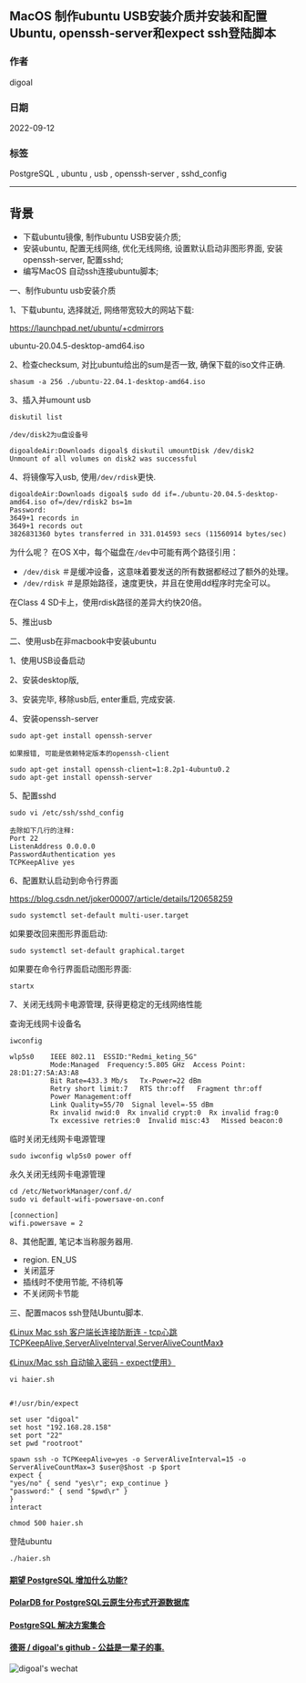 ## MacOS 制作ubuntu USB安装介质并安装和配置Ubuntu, openssh-server和expect ssh登陆脚本        
                                                
### 作者                                                
digoal                                   
                                                
### 日期                                                
2022-09-12                                                
                                                
### 标签                                                
PostgreSQL , ubuntu , usb , openssh-server , sshd_config                    
                                    
----                                                
                                                
## 背景   
  
  
- 下载ubuntu镜像, 制作ubuntu USB安装介质;  
- 安装ubuntu, 配置无线网络, 优化无线网络, 设置默认启动非图形界面, 安装openssh-server, 配置sshd;   
- 编写MacOS 自动ssh连接ubuntu脚本;  
  
  
一、制作ubuntu usb安装介质  
  
1、下载ubuntu, 选择就近, 网络带宽较大的网站下载:   
  
https://launchpad.net/ubuntu/+cdmirrors  
  
ubuntu-20.04.5-desktop-amd64.iso  
  
2、检查checksum, 对比ubuntu给出的sum是否一致, 确保下载的iso文件正确.   
  
```  
shasum -a 256 ./ubuntu-22.04.1-desktop-amd64.iso  
```  
  
3、插入并umount usb  
  
```  
diskutil list  
  
/dev/disk2为u盘设备号  
  
digoaldeAir:Downloads digoal$ diskutil umountDisk /dev/disk2  
Unmount of all volumes on disk2 was successful  
```  
  
4、将镜像写入usb, 使用`/dev/rdisk`更快.    
  
```  
digoaldeAir:Downloads digoal$ sudo dd if=./ubuntu-20.04.5-desktop-amd64.iso of=/dev/rdisk2 bs=1m  
Password:  
3649+1 records in  
3649+1 records out  
3826831360 bytes transferred in 331.014593 secs (11560914 bytes/sec)  
```  
  
为什么呢？ 在OS X中，每个磁盘在`/dev`中可能有两个路径引用：  
- `/dev/disk`    ＃是缓冲设备，这意味着要发送的所有数据都经过了额外的处理。  
- `/dev/rdisk`   ＃是原始路径，速度更快，并且在使用dd程序时完全可以。  
  
在Class 4 SD卡上，使用rdisk路径的差异大约快20倍。  
  
5、推出usb  
  
  
  
二、使用usb在非macbook中安装ubuntu  
  
1、使用USB设备启动  
  
2、安装desktop版,   
  
3、安装完毕, 移除usb后, enter重启, 完成安装.  
  
4、安装openssh-server  
  
```  
sudo apt-get install openssh-server  
  
如果报错, 可能是依赖特定版本的openssh-client  
  
sudo apt-get install openssh-client=1:8.2p1-4ubuntu0.2  
sudo apt-get install openssh-server  
```  
  
5、配置sshd  
  
```  
sudo vi /etc/ssh/sshd_config  
  
去除如下几行的注释:   
Port 22  
ListenAddress 0.0.0.0  
PasswordAuthentication yes  
TCPKeepAlive yes  
```  
  
6、配置默认启动到命令行界面  
  
https://blog.csdn.net/joker00007/article/details/120658259  
  
```  
sudo systemctl set-default multi-user.target   
```  
  
如果要改回来图形界面启动:  
  
```  
sudo systemctl set-default graphical.target  
```  
  
如果要在命令行界面启动图形界面:  
  
```  
startx  
```  
  
7、关闭无线网卡电源管理, 获得更稳定的无线网络性能  
  
查询无线网卡设备名  
  
```  
iwconfig  
  
wlp5s0    IEEE 802.11  ESSID:"Redmi_keting_5G"    
          Mode:Managed  Frequency:5.805 GHz  Access Point: 28:D1:27:5A:A3:A8     
          Bit Rate=433.3 Mb/s   Tx-Power=22 dBm     
          Retry short limit:7   RTS thr:off   Fragment thr:off  
          Power Management:off  
          Link Quality=55/70  Signal level=-55 dBm    
          Rx invalid nwid:0  Rx invalid crypt:0  Rx invalid frag:0  
          Tx excessive retries:0  Invalid misc:43   Missed beacon:0  
```  
  
临时关闭无线网卡电源管理  
  
```  
sudo iwconfig wlp5s0 power off  
```  
  
永久关闭无线网卡电源管理  
  
```  
cd /etc/NetworkManager/conf.d/  
sudo vi default-wifi-powersave-on.conf   
  
[connection]  
wifi.powersave = 2  
```  
  
8、其他配置, 笔记本当称服务器用.    
  
- region. EN_US
- 关闭蓝牙
- 插线时不使用节能, 不待机等
- 不关闭网卡节能
  
三、配置macos ssh登陆Ubuntu脚本.   
  
[《Linux Mac ssh 客户端长连接防断连 - tcp心跳 TCPKeepAlive,ServerAliveInterval,ServerAliveCountMax》](../202101/20210130_06.md)    
  
[《Linux/Mac ssh 自动输入密码 - expect使用》](../202101/20210130_02.md)    
  
```  
vi haier.sh  
  
  
#!/usr/bin/expect  
  
set user "digoal"  
set host "192.168.28.158"  
set port "22"  
set pwd "rootroot"  
  
spawn ssh -o TCPKeepAlive=yes -o ServerAliveInterval=15 -o ServerAliveCountMax=3 $user@$host -p $port  
expect {  
"yes/no" { send "yes\r"; exp_continue }  
"password:" { send "$pwd\r" }  
}  
interact  
```  
  
```  
chmod 500 haier.sh  
```  
  
登陆ubuntu  
  
```  
./haier.sh  
```  
  
  
  
  
  
#### [期望 PostgreSQL 增加什么功能?](https://github.com/digoal/blog/issues/76 "269ac3d1c492e938c0191101c7238216")
  
  
#### [PolarDB for PostgreSQL云原生分布式开源数据库](https://github.com/ApsaraDB/PolarDB-for-PostgreSQL "57258f76c37864c6e6d23383d05714ea")
  
  
#### [PostgreSQL 解决方案集合](https://yq.aliyun.com/topic/118 "40cff096e9ed7122c512b35d8561d9c8")
  
  
#### [德哥 / digoal's github - 公益是一辈子的事.](https://github.com/digoal/blog/blob/master/README.md "22709685feb7cab07d30f30387f0a9ae")
  
  
![digoal's wechat](../pic/digoal_weixin.jpg "f7ad92eeba24523fd47a6e1a0e691b59")
  
